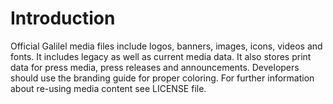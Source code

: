 # Introduction

Official Galilel media files include logos, banners, images, icons, videos and
fonts. It includes legacy as well as current media data. It also stores print
data for press media, press releases and announcements. Developers should use
the branding guide for proper coloring. For further information about re-using
media content see LICENSE file.
